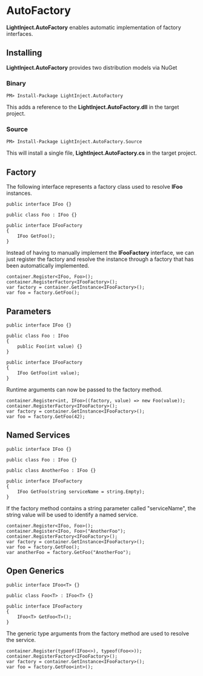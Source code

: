 # AutoFactory #

**LightInject.AutoFactory** enables automatic implementation of factory interfaces.

## Installing ##

**LightInject.AutoFactory** provides two distribution models via NuGet

### Binary ###

<div class="nuget-badge" >
   <p>
         <code>PM&gt; Install-Package LightInject.AutoFactory </code>
   </p>
</div>

This adds a reference to the **LightInject.AutoFactory.dll** in the target project.

### Source ###

<div class="nuget-badge" >
   <p>
         <code>PM&gt; Install-Package LightInject.AutoFactory.Source </code>
   </p>
</div>

This will install a single file, **LightInject.AutoFactory.cs** in the target project.


## Factory ##

The following interface represents a factory class used to resolve **IFoo** instances. 

	public interface IFoo {}	
	
	public class Foo : IFoo {}	

	public interface IFooFactory
	{
		IFoo GetFoo();
	} 

Instead of having to manually implement the **IFooFactory** interface, we can just register the factory and resolve the instance through a factory that has been automatically implemented.

	container.Register<IFoo, Foo>();	
	container.RegisterFactory<IFooFactory>(); 
	var factory = container.GetInstance<IFooFactory>();
	var foo = factory.GetFoo();

## Parameters ##
	
	public interface IFoo {}	

	public class Foo : IFoo 
	{
		public Foo(int value) {}		
	}

	public interface IFooFactory
	{
		IFoo GetFoo(int value);
	} 

Runtime arguments can now be passed to the factory method.

	container.Register<int, IFoo>((factory, value) => new Foo(value));	
	container.RegisterFactory<IFooFactory>();
	var factory = container.GetInstance<IFooFactory>();
	var foo = factory.GetFoo(42);

## Named Services ##

	public interface IFoo {}	
	
	public class Foo : IFoo {}	

	public class AnotherFoo : IFoo {}	

	public interface IFooFactory
	{
		IFoo GetFoo(string serviceName = string.Empty);	
	}
 
If the factory method contains a string parameter called "serviceName", the string value will be used to identify a named service.

	container.Register<IFoo, Foo>();		
	container.Register<IFoo, Foo>("AnotherFoo");	
	container.RegisterFactory<IFooFactory>();
	var factory = container.GetInstance<IFooFactory>();
	var foo = factory.GetFoo();
	var anotherFoo = factory.GetFoo("AnotherFoo");
	 
## Open Generics ##

	public interface IFoo<T> {}	
	
	public class Foo<T> : IFoo<T> {}	
	
	public interface IFooFactory
	{
		IFoo<T> GetFoo<T>();	
	}

The generic type arguments from the factory method are used to resolve the service.

	container.Register(typeof(IFoo<>), typeof(Foo<>));
	container.RegisterFactory<IFooFactory>();
	var factory = container.GetInstance<IFooFactory>();
	var foo = factory.GetFoo<int>();
